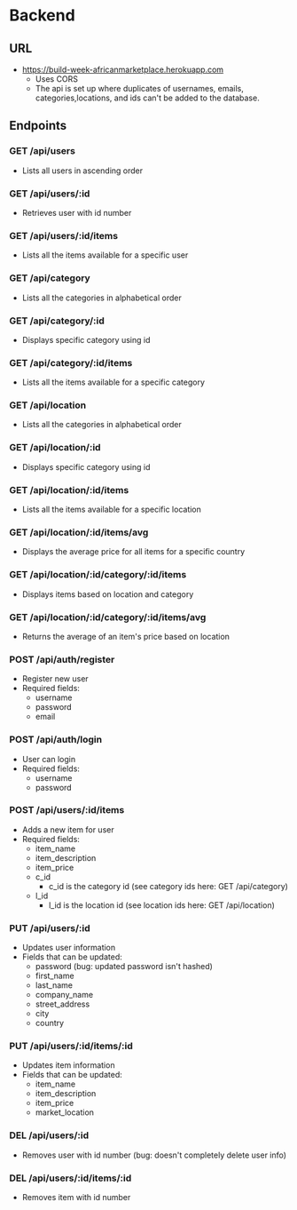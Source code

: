 # Backend

## URL

* https://build-week-africanmarketplace.herokuapp.com
    - Uses CORS
    - The api is set up where duplicates of usernames, emails, categories,locations, and ids can't be added to the database.

## Endpoints

### GET /api/users

* Lists all users in ascending order


### GET /api/users/:id

* Retrieves user with id number


### GET /api/users/:id/items

* Lists all the items available for a specific user


### GET /api/category

* Lists all the categories in alphabetical order


### GET /api/category/:id

* Displays specific category using id


### GET /api/category/:id/items

* Lists all the items available for a specific category


### GET /api/location

* Lists all the categories in alphabetical order


### GET /api/location/:id

* Displays specific category using id


### GET /api/location/:id/items

* Lists all the items available for a specific location


### GET /api/location/:id/items/avg

* Displays the average price for all items for a specific country


### GET /api/location/:id/category/:id/items

* Displays items based on location and category


### GET /api/location/:id/category/:id/items/avg

* Returns the average of an item's price based on location


### POST /api/auth/register

* Register new user
* Required fields:
    - username
    - password
    - email


### POST /api/auth/login

* User can login
* Required fields:
    - username
    - password


### POST /api/users/:id/items

* Adds a new item for user
* Required fields:
    - item_name
    - item_description
    - item_price
    - c_id
        - c_id is the category id (see category ids here: GET /api/category)
    - l_id
        - l_id is the location id (see location ids here: GET /api/location)


### PUT /api/users/:id

* Updates user information
* Fields that can be updated:
    - password (bug: updated password isn't hashed)
    - first_name
    - last_name
    - company_name
    - street_address
    - city
    - country


### PUT /api/users/:id/items/:id

* Updates item information
* Fields that can be updated:
    - item_name
    - item_description
    - item_price
    - market_location


### DEL /api/users/:id

* Removes user with id number (bug: doesn't completely delete user info)


### DEL /api/users/:id/items/:id

* Removes item with id number
